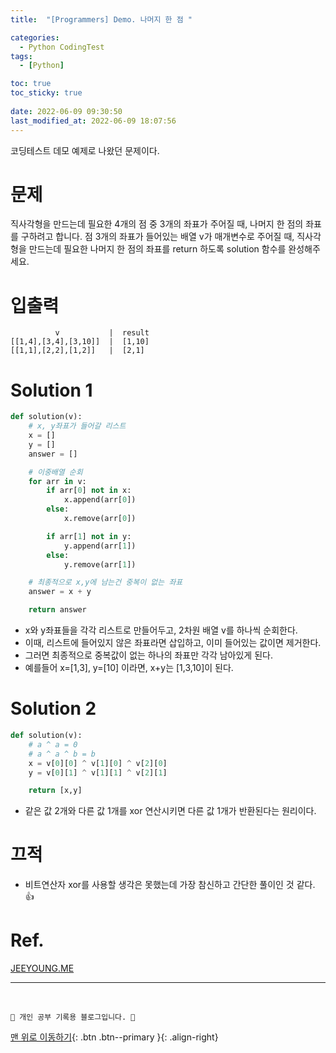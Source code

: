 ```yaml
---
title:  "[Programmers] Demo. 나머지 한 점 "

categories:
  - Python CodingTest
tags:
  - [Python]

toc: true
toc_sticky: true
 
date: 2022-06-09 09:30:50
last_modified_at: 2022-06-09 18:07:56
---
```


코딩테스트 데모 예제로 나왔던 문제이다.

# 문제
직사각형을 만드는데 필요한 4개의 점 중 3개의 좌표가 주어질 때, 나머지 한 점의 좌표를 구하려고 합니다. 점 3개의 좌표가 들어있는 배열 v가 매개변수로 주어질 때, 직사각형을 만드는데 필요한 나머지 한 점의 좌표를 return 하도록 solution 함수를 완성해주세요.

# 입출력
```
          v           |  result
[[1,4],[3,4],[3,10]]  |  [1,10]
[[1,1],[2,2],[1,2]]   |  [2,1]
```

# Solution 1
```py   
def solution(v): 
    # x, y좌표가 들어갈 리스트 
    x = [] 
    y = [] 
    answer = [] 

    # 이중배열 순회 
    for arr in v:
        if arr[0] not in x: 
            x.append(arr[0]) 
        else: 
            x.remove(arr[0]) 

        if arr[1] not in y: 
            y.append(arr[1]) 
        else: 
            y.remove(arr[1]) 

    # 최종적으로 x,y에 남는건 중복이 없는 좌표
    answer = x + y 

    return answer
```
- x와 y좌표들을 각각 리스트로 만들어두고, 2차원 배열 v를 하나씩 순회한다.
- 이때, 리스트에 들어있지 않은 좌표라면 삽입하고, 이미 들어있는 값이면 제거한다.
- 그러면 최종적으로 중복값이 없는 하나의 좌표만 각각 남아있게 된다.
- 예를들어 x=[1,3], y=[10] 이라면, x+y는 [1,3,10]이 된다.

# Solution 2
```py   
def solution(v): 
    # a ^ a = 0
    # a ^ a ^ b = b
    x = v[0][0] ^ v[1][0] ^ v[2][0] 
    y = v[0][1] ^ v[1][1] ^ v[2][1] 

    return [x,y]
```
- 같은 값 2개와 다른 값 1개를 xor 연산시키면 다른 값 1개가 반환된다는 원리이다.

# 끄적
- 비트연산자 xor를 사용할 생각은 못했는데 가장 참신하고 간단한 풀이인 것 같다. 👍

# Ref.
[JEEYOUNG.ME](https://jee-young.tistory.com/39)

***
<br>

    💛 개인 공부 기록용 블로그입니다. 👻

[맨 위로 이동하기](#){: .btn .btn--primary }{: .align-right}